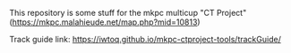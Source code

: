 This repository is some stuff for the mkpc multicup "CT Project" (https://mkpc.malahieude.net/map.php?mid=10813)

Track guide link: https://iwtoq.github.io/mkpc-ctproject-tools/trackGuide/
